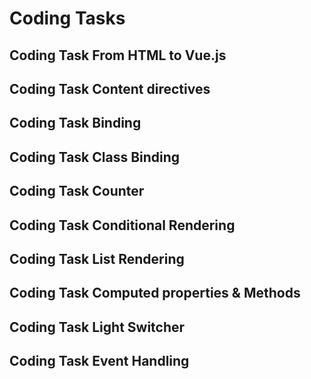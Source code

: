 # Coding Tasks

## Coding Task From HTML to Vue.js

## Coding Task Content directives

## Coding Task Binding

## Coding Task Class Binding

## Coding Task Counter

## Coding Task Conditional Rendering

## Coding Task List Rendering

## Coding Task Computed properties & Methods

## Coding Task Light Switcher

## Coding Task Event Handling
